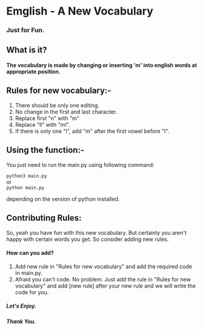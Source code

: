# Emglish - A New Vocabulary
### Just for Fun.

## What is it?
#### The vocabulary is made by changing or inserting 'm' into english words at appropriate position.

## Rules for new vocabulary:-

1. There should be only one editing.
2. No change in the first and last character.
3. Replace first "n" with  "m"
4. Replace "ll" with "ml".
5. If there is only one "l", add "m" after the first vowel before "l".


## Using the function:-

You just need to run the main.py using following command:

```python3 main.py```  
or  
```python main.py```  

depending on the version of python installed.
 
## Contributing Rules:

So, yeah you have fun with this new vocabulary. But certainly you aren't happy with certain words you get. So consider adding new rules.

#### How can you add?

1. Add new rule in "Rules for new vocabulary" and add the required code in main.py.
2. Afraid you can't code. No problem. Just add the rule in "Rules for new vocabulary" and add [new rule] after your new rule and we will write the code for you.

##### Let's Enjoy.
##### Thank You.
